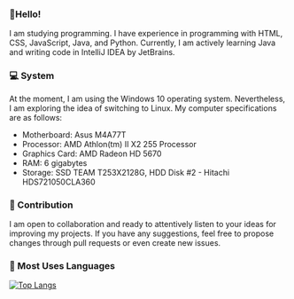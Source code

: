 ### 👋Hello!

I am studying programming. I have experience in programming with HTML, CSS, JavaScript, Java, and Python. Currently, I am actively learning Java and writing code in IntelliJ IDEA by JetBrains.

### 💻 System
At the moment, I am using the Windows 10 operating system. Nevertheless, I am exploring the idea of switching to Linux.
My computer specifications are as follows:

- Motherboard: Asus M4A77T
- Processor: AMD Athlon(tm) II X2 255 Processor
- Graphics Card: AMD Radeon HD 5670
- RAM: 6 gigabytes
- Storage: SSD TEAM T253X2128G, HDD Disk #2 - Hitachi HDS721050CLA360

### 📖 Contribution

I am open to collaboration and ready to attentively listen to your ideas for improving my projects. If you have any suggestions, feel free to propose changes through pull requests or even create new issues.

### 🦾 Most Uses Languages
[![Top Langs](https://github-readme-stats.vercel.app/api/top-langs/?username=Drayff)](https://github.com/anuraghazra/github-readme-stats)

